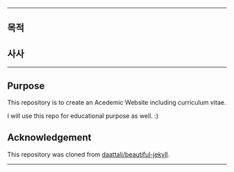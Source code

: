 
---

## 목적

## 사사


---


## Purpose

This repository is to create an Acedemic Website including curriculum vitae.

I will use this repo for educational purpose as well. :)


## Acknowledgement

This repository was cloned from [daattali/beautiful-jekyll](https://github.com/daattali/beautiful-jekyll).


---
